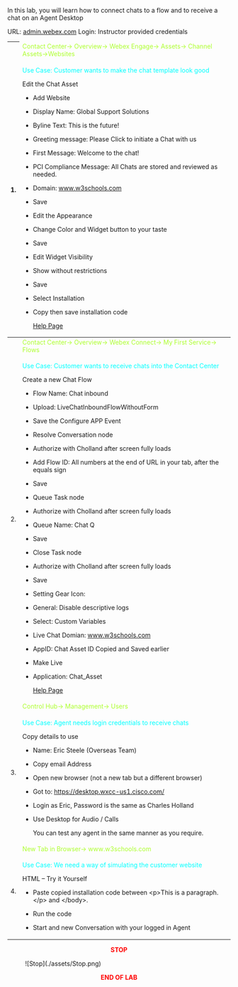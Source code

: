 In this lab, you will learn how to connect chats to a flow and to
receive a chat on an Agent Desktop

URL: [admin.webex.com](http://admin.webex.com/) Login: Instructor
provided credentials

<table>
<colgroup>
<col style="width: 4%" />
<col style="width: 95%" />
</colgroup>
<thead>
<tr>
<th rowspan="2">1.</th>
<td><span style="color: greenyellow;">Contact Center-&gt; Overview-&gt; Webex Engage-&gt; Assets-&gt;
Channel Assets-&gt;Websites</th></span>
</tr>
<tr>
<td><span style="color: Cyan;"><p>Use Case: Customer wants to make the chat template look good</p></span>
<p>Edit the Chat Asset</p>
<ul>
<li><p>Add Website</p></li>
<li><p>Display Name: Global Support Solutions</p></li>
<li><p>Byline Text: This is the future!</p></li>
<li><p>Greeting message: Please Click to initiate a Chat with
us</p></li>
<li><p>First Message: Welcome to the chat!</p></li>
<li><p>PCI Compliance Message: All Chats are stored and reviewed as
needed.</p></li>
<li><p>Domain: <a
href="http://www.w3schools.com">www.w3schools.com</a></p></li>
<li><p>Save</p></li>
<ul>
</ul>
<li><p>Edit the Appearance</p></li>
<li><p>Change Color and Widget button to your taste</p></li>
<li><p>Save</p></li>
<ul>
</ul>
<li><p>Edit Widget Visibility</p></li>
<li><p>Show without restrictions</p></li>
<li><p>Save</p></li>
<ul>
</ul>
<li><p>Select Installation</p></li>
<li><p>Copy then save installation code</p></li>
<a href="https://help.webex.com/en-us/article/otcepj/Webex-Engage-Admin-and-Setup-Guide">Help Page</a>
</ul></th>
</tr>
</thead>
<tbody>
<tr>
<td rowspan="2">2.</td>
<td><span style="color: greenyellow;">Contact Center-&gt; Overview-&gt; Webex Connect-&gt; My First
Service-&gt; Flows</td></span>
</tr>
<tr>
<td><span style="color: Cyan;"><p>Use Case: Customer wants to receive chats into the Contact Center</p></span>
<p>Create a new Chat Flow</p>
<ul>
<li><p>Flow Name: Chat inbound</p></li>
<li><p>Upload: LiveChatInboundFlowWithoutForm</p></li>
<li><p>Save the Configure APP Event</p></li>
<ul>
</ul>
<li><p>Resolve Conversation node</p></li>
<li><p>Authorize with Cholland after screen fully loads</p></li>
<li><p>Add Flow ID: All numbers at the end of URL in your tab, after the
equals sign</p></li>
<li><p>Save</p></li>
<ul>
</ul>
<li><p>Queue Task node</p></li>
<li><p>Authorize with Cholland after screen fully loads</p></li>
<li><p>Queue Name: Chat Q</p></li>
<li><p>Save</p></li>
<ul>
</ul>
<li><p>Close Task node</p></li>
<li><p>Authorize with Cholland after screen fully loads</p></li>
<li><p>Save</p></li>
<ul>
</ul>
<li><p>Setting Gear Icon:</p></li>
<li><p>General: Disable descriptive logs</p></li>
<li><p>Select: Custom Variables</p></li>
<li><p>Live Chat Domian: <a
href="http://www.w3schools.com">www.w3schools.com</a></p></li>
<li><p>AppID: Chat Asset ID Copied and Saved earlier</p></li>
<ul>
</ul>
<li><p>Make Live</p></li>
<li><p>Application: Chat_Asset</p></li>
<a href="https://help.webexconnect.io/docs/flows">Help Page</a>
</ul></td>
</tr>
<tr>
<td rowspan="2">3.</td>
<td><span style="color: greenyellow;">Control Hub-&gt; Management-&gt; Users</td></span>
</tr>
<tr>
<td><span style="color: Cyan;"><p>Use Case: Agent needs login credentials to receive chats</p></span>
<p>Copy details to use</p>
<ul>
<li><p>Name: Eric Steele (Overseas Team)</p></li>
<li><p>Copy email Address</p></li>
<li><p>Open new browser (not a new tab but a different browser)</p></li>
<li><p>Got to: <a
href="https://desktop.wxcc-us1.cisco.com/">https://desktop.wxcc-us1.cisco.com/</a></p></li>
<li><p>Login as Eric, Password is the same as Charles Holland</p></li>
<li><p>Use Desktop for Audio / Calls</p>
<p>You can test any agent in the same manner as you require.</p></li>
</ul></td>
</tr>
<tr>
<td rowspan="2">4.</td>
<td><span style="color: greenyellow;">New Tab in Browser-&gt; www.w3schools.com</td></span>
</tr>
<tr>
<td><span style="color: Cyan;"><p>Use Case: We need a way of simulating the customer website</p></span>
<p>HTML – Try it Yourself</p>
<ul>
<li><p>Paste copied installation code between &lt;p&gt;This is a
paragraph.&lt;/p&gt; and &lt;/body&gt;.</p></li>
<li><p>Run the code</p></li>
<li><p>Start and new Conversation with your logged in Agent</p></li>
</ul></td>
</tr>
</tbody>
</table>
<center><span style="color: Red;"><strong>STOP</strong></span></center>
<figure markdown>
  ![Stop](./assets/Stop.png)
</figure>

<center><span style="color: Red;"><strong>END OF LAB</strong></span></center>

